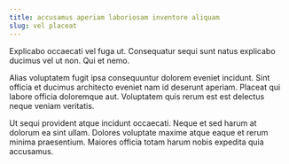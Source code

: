 ```yaml
---
title: accusamus aperiam laboriosam inventore aliquam
slug: vel placeat
---
```


Explicabo occaecati vel fuga ut. Consequatur sequi sunt natus explicabo ducimus vel ut non. Qui et nemo.

Alias voluptatem fugit ipsa consequuntur dolorem eveniet incidunt. Sint officia et ducimus architecto eveniet nam id deserunt aperiam. Placeat qui labore officia doloremque aut. Voluptatem quis rerum est est delectus neque veniam veritatis.

Ut sequi provident atque incidunt occaecati. Neque et sed harum at dolorum ea sint ullam. Dolores voluptate maxime atque eaque et rerum minima praesentium. Maiores officia totam harum nobis expedita quia accusamus.
